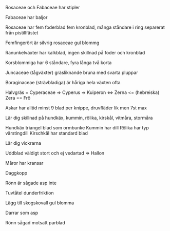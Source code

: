 Rosaceae och Fabaceae har stipler

Fabaceae har baljor

Rosaceae har fem foderblad fem kronblad, många ståndare i ring separerat från pistillfästet

Femfingerört är silvrig rosaceae gul blommg

Ranunkelväxter har kalkblad, ingen skillnad på foder och kronblad  

Korsblommiga har 6 ståndare, fyra långa två korta 

Juncaceae (tågväxter) gräsliknande bruna med svarta pluppar  

Boraginaceae (strävbladiga) är håriga hela växten ofta 

Halvgräs = Cyperaceae => Cyperus => Kuiperon <=> Zerna <= (hebreiska) Zera == Frö

Askar har alltid minst 9 blad per knippe, druvfläder lik men 7st max

Lär dig skillnad på hundkäx, kummin, rölika, kirskål, vitmåra, stormåra

Hundkäx triangel blad som ormbunke
Kummin har dill
Rölika har typ värstingdill
Kirschkål har standard blad 

Lär dig vickrarna

Uddblad väldigt stort och ej vedartad => Hallon

Måror har kransar 

Daggkopp

Rönn är sågade asp inte

Tuvtåtel dunderfriktion

Lägg till skogskovall gul blomma

Darrar som asp

Rönn sågad motsatt parblad
